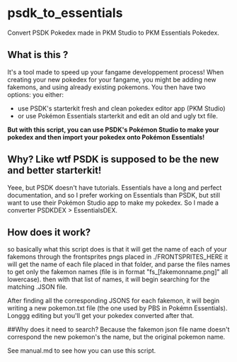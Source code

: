 # psdk_to_essentials
 Convert PSDK Pokedex made in PKM Studio to PKM Essentials Pokedex.

## What is this ?
It's a tool made to speed up your fangame developpement process!
When creating your new pokedex for your fangame, you might be adding new fakemons, and using already existing pokemons.
You then have two options: you either:
- use PSDK's starterkit fresh and clean pokedex editor app (PKM Studio)
- or use Pokémon Essentials starterkit and edit an old and ugly txt file. 

**But with this script, you can use PSDK's Pokémon Studio to make your pokedex and then import your pokedex onto Pokémon Essentials!**

## Why? Like wtf PSDK is supposed to be the new and better starterkit!
Yeee, but PSDK doesn't have tutorials. Essentials have a long and perfect documentation, and so I prefer working on Essentials than PSDK, but still want to use their Pokémon Studio app to make my pokedex.
So I made a converter PSDKDEX > EssentialsDEX.

## How does it work?
so basically what this script does is that it will get the name of each of your fakemons through the frontsprites pngs placed in ./FRONTSPRITES_HERE
it will get the name of each file placed in that folder, and parse the files names to get only the fakemon names (file is in format "fs_[fakemonname.png]" all lowercase).
then with that list of names, it will begin searching for the matching .JSON file. 

After finding all the corresponding JSONS for each fakemon, it will begin writing a new pokemon.txt file (the one used by PBS in Pokémn Essentials).
Longgg editing but you'll get your pokedex converted after that.

##Why does it need to search? 
Because the fakemon json file name doesn't correspond the new pokemon's the name, but the original pokemon name.

See manual.md to see how you can use this script.
